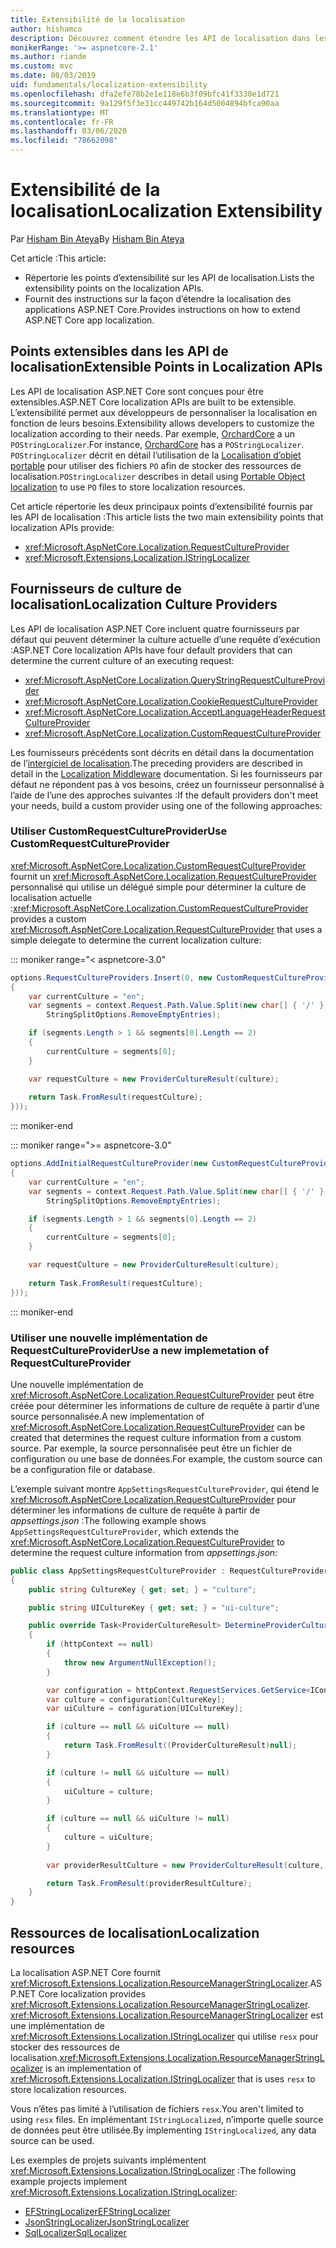 ```yaml
---
title: Extensibilité de la localisation
author: hishamco
description: Découvrez comment étendre les API de localisation dans les applications ASP.NET Core.
monikerRange: '>= aspnetcore-2.1'
ms.author: riande
ms.custom: mvc
ms.date: 08/03/2019
uid: fundamentals/localization-extensibility
ms.openlocfilehash: dfa2efe78b2e1e118e6b3f09bfc41f3330e1d721
ms.sourcegitcommit: 9a129f5f3e31cc449742b164d5004894bfca90aa
ms.translationtype: MT
ms.contentlocale: fr-FR
ms.lasthandoff: 03/06/2020
ms.locfileid: "78662098"
---
```

# <a name="localization-extensibility"></a><span data-ttu-id="770c2-103">Extensibilité de la localisation</span><span class="sxs-lookup"><span data-stu-id="770c2-103">Localization Extensibility</span></span>

<span data-ttu-id="770c2-104">Par [Hisham Bin Ateya](https://github.com/hishamco)</span><span class="sxs-lookup"><span data-stu-id="770c2-104">By [Hisham Bin Ateya](https://github.com/hishamco)</span></span>

<span data-ttu-id="770c2-105">Cet article :</span><span class="sxs-lookup"><span data-stu-id="770c2-105">This article:</span></span>

* <span data-ttu-id="770c2-106">Répertorie les points d’extensibilité sur les API de localisation.</span><span class="sxs-lookup"><span data-stu-id="770c2-106">Lists the extensibility points on the localization APIs.</span></span>
* <span data-ttu-id="770c2-107">Fournit des instructions sur la façon d’étendre la localisation des applications ASP.NET Core.</span><span class="sxs-lookup"><span data-stu-id="770c2-107">Provides instructions on how to extend ASP.NET Core app localization.</span></span>

## <a name="extensible-points-in-localization-apis"></a><span data-ttu-id="770c2-108">Points extensibles dans les API de localisation</span><span class="sxs-lookup"><span data-stu-id="770c2-108">Extensible Points in Localization APIs</span></span>

<span data-ttu-id="770c2-109">Les API de localisation ASP.NET Core sont conçues pour être extensibles.</span><span class="sxs-lookup"><span data-stu-id="770c2-109">ASP.NET Core localization APIs are built to be extensible.</span></span> <span data-ttu-id="770c2-110">L’extensibilité permet aux développeurs de personnaliser la localisation en fonction de leurs besoins.</span><span class="sxs-lookup"><span data-stu-id="770c2-110">Extensibility allows developers to customize the localization according to their needs.</span></span> <span data-ttu-id="770c2-111">Par exemple, [OrchardCore](https://github.com/orchardCMS/OrchardCore/) a un `POStringLocalizer`.</span><span class="sxs-lookup"><span data-stu-id="770c2-111">For instance, [OrchardCore](https://github.com/orchardCMS/OrchardCore/) has a `POStringLocalizer`.</span></span> <span data-ttu-id="770c2-112">`POStringLocalizer` décrit en détail l’utilisation de la [Localisation d’objet portable](xref:fundamentals/portable-object-localization) pour utiliser des fichiers `PO` afin de stocker des ressources de localisation.</span><span class="sxs-lookup"><span data-stu-id="770c2-112">`POStringLocalizer` describes in detail using [Portable Object localization](xref:fundamentals/portable-object-localization) to use `PO` files to store localization resources.</span></span>

<span data-ttu-id="770c2-113">Cet article répertorie les deux principaux points d’extensibilité fournis par les API de localisation :</span><span class="sxs-lookup"><span data-stu-id="770c2-113">This article lists the two main extensibility points that localization APIs provide:</span></span> 

* <xref:Microsoft.AspNetCore.Localization.RequestCultureProvider>
* <xref:Microsoft.Extensions.Localization.IStringLocalizer>

## <a name="localization-culture-providers"></a><span data-ttu-id="770c2-114">Fournisseurs de culture de localisation</span><span class="sxs-lookup"><span data-stu-id="770c2-114">Localization Culture Providers</span></span>

<span data-ttu-id="770c2-115">Les API de localisation ASP.NET Core incluent quatre fournisseurs par défaut qui peuvent déterminer la culture actuelle d’une requête d’exécution :</span><span class="sxs-lookup"><span data-stu-id="770c2-115">ASP.NET Core localization APIs have four default providers that can determine the current culture of an executing request:</span></span>

* <xref:Microsoft.AspNetCore.Localization.QueryStringRequestCultureProvider>
* <xref:Microsoft.AspNetCore.Localization.CookieRequestCultureProvider>
* <xref:Microsoft.AspNetCore.Localization.AcceptLanguageHeaderRequestCultureProvider>
* <xref:Microsoft.AspNetCore.Localization.CustomRequestCultureProvider>

<span data-ttu-id="770c2-116">Les fournisseurs précédents sont décrits en détail dans la documentation de l’[intergiciel de localisation](xref:fundamentals/localization).</span><span class="sxs-lookup"><span data-stu-id="770c2-116">The preceding providers are described in detail in the [Localization Middleware](xref:fundamentals/localization) documentation.</span></span> <span data-ttu-id="770c2-117">Si les fournisseurs par défaut ne répondent pas à vos besoins, créez un fournisseur personnalisé à l’aide de l’une des approches suivantes :</span><span class="sxs-lookup"><span data-stu-id="770c2-117">If the default providers don't meet your needs, build a custom provider using one of the following approaches:</span></span>

### <a name="use-customrequestcultureprovider"></a><span data-ttu-id="770c2-118">Utiliser CustomRequestCultureProvider</span><span class="sxs-lookup"><span data-stu-id="770c2-118">Use CustomRequestCultureProvider</span></span>

<span data-ttu-id="770c2-119"><xref:Microsoft.AspNetCore.Localization.CustomRequestCultureProvider> fournit un <xref:Microsoft.AspNetCore.Localization.RequestCultureProvider> personnalisé qui utilise un délégué simple pour déterminer la culture de localisation actuelle :</span><span class="sxs-lookup"><span data-stu-id="770c2-119"><xref:Microsoft.AspNetCore.Localization.CustomRequestCultureProvider> provides a custom <xref:Microsoft.AspNetCore.Localization.RequestCultureProvider> that uses a simple delegate to determine the current localization culture:</span></span>

::: moniker range="< aspnetcore-3.0"
```csharp
options.RequestCultureProviders.Insert(0, new CustomRequestCultureProvider(async context =>
{
    var currentCulture = "en";
    var segments = context.Request.Path.Value.Split(new char[] { '/' }, 
        StringSplitOptions.RemoveEmptyEntries);

    if (segments.Length > 1 && segments[0].Length == 2)
    {
        currentCulture = segments[0];
    }

    var requestCulture = new ProviderCultureResult(culture);
    
    return Task.FromResult(requestCulture);
}));
```

::: moniker-end

::: moniker range=">= aspnetcore-3.0"
```csharp
options.AddInitialRequestCultureProvider(new CustomRequestCultureProvider(async context =>
{
    var currentCulture = "en";
    var segments = context.Request.Path.Value.Split(new char[] { '/' }, 
        StringSplitOptions.RemoveEmptyEntries);

    if (segments.Length > 1 && segments[0].Length == 2)
    {
        currentCulture = segments[0];
    }

    var requestCulture = new ProviderCultureResult(culture);
    
    return Task.FromResult(requestCulture);
}));
```

::: moniker-end

### <a name="use-a-new-implemetation-of-requestcultureprovider"></a><span data-ttu-id="770c2-120">Utiliser une nouvelle implémentation de RequestCultureProvider</span><span class="sxs-lookup"><span data-stu-id="770c2-120">Use a new implemetation of RequestCultureProvider</span></span>

<span data-ttu-id="770c2-121">Une nouvelle implémentation de <xref:Microsoft.AspNetCore.Localization.RequestCultureProvider> peut être créée pour déterminer les informations de culture de requête à partir d’une source personnalisée.</span><span class="sxs-lookup"><span data-stu-id="770c2-121">A new implementation of <xref:Microsoft.AspNetCore.Localization.RequestCultureProvider> can be created that determines the request culture information from a custom source.</span></span> <span data-ttu-id="770c2-122">Par exemple, la source personnalisée peut être un fichier de configuration ou une base de données.</span><span class="sxs-lookup"><span data-stu-id="770c2-122">For example, the custom source can be a configuration file or database.</span></span>

<span data-ttu-id="770c2-123">L’exemple suivant montre `AppSettingsRequestCultureProvider`, qui étend le <xref:Microsoft.AspNetCore.Localization.RequestCultureProvider> pour déterminer les informations de culture de requête à partir de *appsettings.json* :</span><span class="sxs-lookup"><span data-stu-id="770c2-123">The following example shows `AppSettingsRequestCultureProvider`, which extends the <xref:Microsoft.AspNetCore.Localization.RequestCultureProvider> to determine the request culture information from *appsettings.json*:</span></span>

```csharp
public class AppSettingsRequestCultureProvider : RequestCultureProvider
{
    public string CultureKey { get; set; } = "culture";

    public string UICultureKey { get; set; } = "ui-culture";

    public override Task<ProviderCultureResult> DetermineProviderCultureResult(HttpContext httpContext)
    {
        if (httpContext == null)
        {
            throw new ArgumentNullException();
        }

        var configuration = httpContext.RequestServices.GetService<IConfigurationRoot>();
        var culture = configuration[CultureKey];
        var uiCulture = configuration[UICultureKey];

        if (culture == null && uiCulture == null)
        {
            return Task.FromResult((ProviderCultureResult)null);
        }

        if (culture != null && uiCulture == null)
        {
            uiCulture = culture;
        }

        if (culture == null && uiCulture != null)
        {
            culture = uiCulture;
        }
        
        var providerResultCulture = new ProviderCultureResult(culture, uiCulture);

        return Task.FromResult(providerResultCulture);
    }
}
```

## <a name="localization-resources"></a><span data-ttu-id="770c2-124">Ressources de localisation</span><span class="sxs-lookup"><span data-stu-id="770c2-124">Localization resources</span></span>

<span data-ttu-id="770c2-125">La localisation ASP.NET Core fournit <xref:Microsoft.Extensions.Localization.ResourceManagerStringLocalizer>.</span><span class="sxs-lookup"><span data-stu-id="770c2-125">ASP.NET Core localization provides <xref:Microsoft.Extensions.Localization.ResourceManagerStringLocalizer>.</span></span> <span data-ttu-id="770c2-126"><xref:Microsoft.Extensions.Localization.ResourceManagerStringLocalizer> est une implémentation de <xref:Microsoft.Extensions.Localization.IStringLocalizer> qui utilise `resx` pour stocker des ressources de localisation.</span><span class="sxs-lookup"><span data-stu-id="770c2-126"><xref:Microsoft.Extensions.Localization.ResourceManagerStringLocalizer> is an implementation of <xref:Microsoft.Extensions.Localization.IStringLocalizer> that is uses `resx` to store localization resources.</span></span>

<span data-ttu-id="770c2-127">Vous n’êtes pas limité à l’utilisation de fichiers `resx`.</span><span class="sxs-lookup"><span data-stu-id="770c2-127">You aren't limited to using `resx` files.</span></span> <span data-ttu-id="770c2-128">En implémentant `IStringLocalized`, n’importe quelle source de données peut être utilisée.</span><span class="sxs-lookup"><span data-stu-id="770c2-128">By implementing `IStringLocalized`, any data source can be used.</span></span>

<span data-ttu-id="770c2-129">Les exemples de projets suivants implémentent <xref:Microsoft.Extensions.Localization.IStringLocalizer> :</span><span class="sxs-lookup"><span data-stu-id="770c2-129">The following example projects implement <xref:Microsoft.Extensions.Localization.IStringLocalizer>:</span></span> 

* [<span data-ttu-id="770c2-130">EFStringLocalizer</span><span class="sxs-lookup"><span data-stu-id="770c2-130">EFStringLocalizer</span></span>](https://github.com/aspnet/Entropy/tree/master/samples/Localization.EntityFramework)
* [<span data-ttu-id="770c2-131">JsonStringLocalizer</span><span class="sxs-lookup"><span data-stu-id="770c2-131">JsonStringLocalizer</span></span>](https://github.com/hishamco/My.Extensions.Localization.Json)
* [<span data-ttu-id="770c2-132">SqlLocalizer</span><span class="sxs-lookup"><span data-stu-id="770c2-132">SqlLocalizer</span></span>](https://github.com/damienbod/AspNetCoreLocalization)

